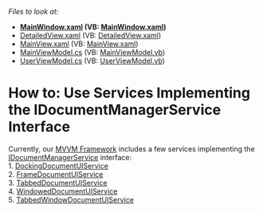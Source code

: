 <!-- default file list -->
*Files to look at*:

* **[MainWindow.xaml](./CS/DXDocumentUIServiceSample/MainWindow.xaml) (VB: [MainWindow.xaml](./VB/DXDocumentUIServiceSample/MainWindow.xaml))**
* [DetailedView.xaml](./CS/DXDocumentUIServiceSample/View/DetailedView.xaml) (VB: [DetailedView.xaml](./VB/DXDocumentUIServiceSample/View/DetailedView.xaml))
* [MainView.xaml](./CS/DXDocumentUIServiceSample/View/MainView.xaml) (VB: [MainView.xaml](./VB/DXDocumentUIServiceSample/View/MainView.xaml))
* [MainViewModel.cs](./CS/DXDocumentUIServiceSample/ViewModel/MainViewModel.cs) (VB: [MainViewModel.vb](./VB/DXDocumentUIServiceSample/ViewModel/MainViewModel.vb))
* [UserViewModel.cs](./CS/DXDocumentUIServiceSample/ViewModel/UserViewModel.cs) (VB: [UserViewModel.vb](./VB/DXDocumentUIServiceSample/ViewModel/UserViewModel.vb))
<!-- default file list end -->
# How to: Use Services Implementing the IDocumentManagerService Interface


Currently, our <a href="https://documentation.devexpress.com/WPF/CustomDocument15112.aspx">MVVM Framework</a> includes a few services implementing the <a href="https://documentation.devexpress.com/WPF/clsDevExpressMvvmIDocumentManagerServicetopic.aspx">IDocumentManagerService</a> interface:<br> 1. <a href="https://documentation.devexpress.com/WPF/CustomDocument18275.aspx">DockingDocumentUIService</a> <br>2. <a href="https://documentation.devexpress.com/WPF/CustomDocument18172.aspx">FrameDocumentUIService</a> <br>3. <a href="https://documentation.devexpress.com/WPF/CustomDocument18173.aspx">TabbedDocumentUIService</a> <br>4. <a href="https://documentation.devexpress.com/WPF/CustomDocument18174.aspx">WindowedDocumentUIService</a> <br>5. <a href="https://documentation.devexpress.com/WPF/CustomDocument114043.aspx">TabbedWindowDocumentUIService</a>

<br/>


